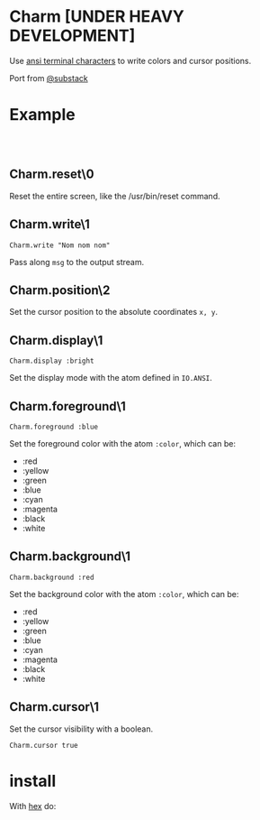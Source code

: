 Charm [UNDER HEAVY DEVELOPMENT]
=====

Use
[ansi terminal characters](http://www.termsys.demon.co.uk/vtansi.htm)
to write colors and cursor positions.

Port from [@substack](https://www.github.com/substack)

Example
=======

```elixr



```

Charm.reset\0
-------------

Reset the entire screen, like the /usr/bin/reset command.

Charm.write\1
----------------

`Charm.write "Nom nom nom"`

Pass along `msg` to the output stream.

Charm.position\2
--------------------

Set the cursor position to the absolute coordinates `x, y`.

Charm.display\1
-------------------

`Charm.display :bright`

Set the display mode with the atom defined in `IO.ANSI`.

Charm.foreground\1
-----------------------

`Charm.foreground :blue`

Set the foreground color with the atom `:color`, which can be:

* :red
* :yellow
* :green
* :blue
* :cyan
* :magenta
* :black
* :white

Charm.background\1
-----------------------

`Charm.background :red`

Set the background color with the atom `:color`, which can be:

* :red
* :yellow
* :green
* :blue
* :cyan
* :magenta
* :black
* :white

Charm.cursor\1
---------------------

Set the cursor visibility with a boolean.

`Charm.cursor true`

install
=======

With [hex](http://hex.pm) do:

```

```
